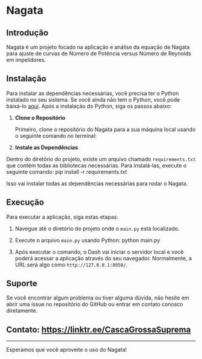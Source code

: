 # Nagata

## Introdução

Nagata é um projeto focado na aplicação e análise da equação de Nagata para ajuste de curvas de Número de Potência versus Número de Reynolds em impelidores. 

## Instalação

Para instalar as dependências necessárias, você precisa ter o Python instalado no seu sistema. Se você ainda não tem o Python, você pode baixá-lo [aqui](https://www.python.org/downloads/). Após a instalação do Python, siga os passos abaixo:

1. **Clone o Repositório**

   Primeiro, clone o repositório do Nagata para a sua máquina local usando o seguinte comando no terminal:


2. **Instale as Dependências**

Dentro do diretório do projeto, existe um arquivo chamado `requirements.txt` que contém todas as bibliotecas necessárias. Para instalá-las, execute o seguinte comando: pip install -r requirements.txt


Isso vai instalar todas as dependências necessárias para rodar o Nagata.

## Execução

Para executar a aplicação, siga estas etapas:

1. Navegue até o diretório do projeto onde o `main.py` está localizado.

2. Execute o arquivo `main.py` usando Python: python main.py

3. Após executar o comando, o Dash vai iniciar o servidor local e você poderá acessar a aplicação através do seu navegador. Normalmente, a URL será algo como `http://127.0.0.1:8050/`.

## Suporte

Se você encontrar algum problema ou tiver alguma dúvida, não hesite em abrir uma issue no repositório do GitHub ou entrar em contato conosco diretamente.

##  Contato: https://linktr.ee/CascaGrossaSuprema

---

Esperamos que você aproveite o uso do Nagata!

